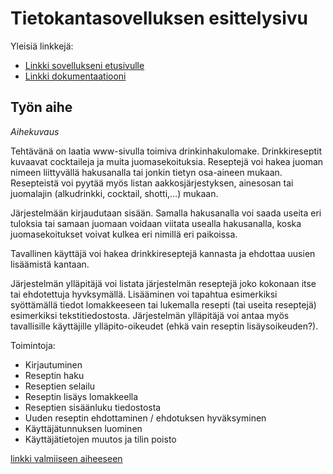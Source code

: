 # Tietokantasovelluksen esittelysivu

Yleisiä linkkejä:

* [Linkki sovellukseni etusivulle](http://kaem.users.cs.helsinki.fi/Drinkkiarkisto/home)
* [Linkki dokumentaatiooni](https://github.com/emmakamarainen/Tsoha-Bootstrap/blob/master/doc/dokumentaatio.pdf)

## Työn aihe

*Aihekuvaus*

Tehtävänä on laatia www-sivulla toimiva drinkinhakulomake. Drinkkireseptit kuvaavat cocktaileja ja muita juomasekoituksia. Reseptejä voi hakea juoman nimeen liittyvällä hakusanalla tai jonkin tietyn osa-aineen mukaan. Resepteistä voi pyytää myös listan aakkosjärjestyksen, ainesosan tai juomalajin (alkudrinkki, cocktail, shotti,…) mukaan.

Järjestelmään kirjaudutaan sisään. Samalla hakusanalla voi saada useita eri tuloksia tai samaan juomaan voidaan viitata usealla hakusanalla, koska juomasekoitukset voivat kulkea eri nimillä eri paikoissa.

Tavallinen käyttäjä voi hakea drinkkireseptejä kannasta ja ehdottaa uusien lisäämistä kantaan.

Järjestelmän ylläpitäjä voi listata järjestelmän reseptejä joko kokonaan itse tai ehdotettuja hyvksymällä. Lisääminen voi tapahtua esimerkiksi syöttämällä tiedot lomakkeeseen tai lukemalla resepti (tai useita reseptejä) esimerkiksi tekstitiedostosta. Järjestelmän ylläpitäjä voi antaa myös tavallisille käyttäjille ylläpito-oikeudet (ehkä vain reseptin lisäysoikeuden?).

Toimintoja:

* Kirjautuminen
* Reseptin haku
* Reseptien selailu
* Reseptin lisäys lomakkeella
* Reseptien sisäänluku tiedostosta
* Uuden reseptin ehdottaminen / ehdotuksen hyväksyminen
* Käyttäjätunnuksen luominen
* Käyttäjätietojen muutos ja tilin poisto

[linkki valmiiseen aiheeseen](http://advancedkittenry.github.io/suunnittelu_ja_tyoymparisto/aiheet/Drinkkiarkisto.html) 
